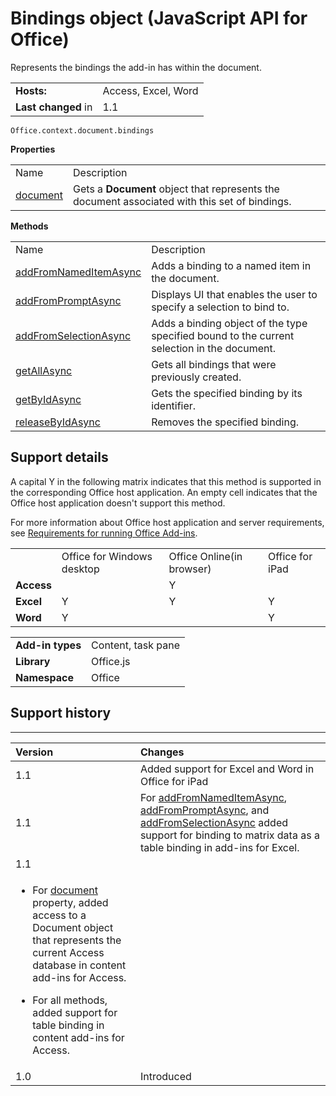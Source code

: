 
# Bindings object (JavaScript API for Office)
Represents the bindings the add-in has within the document.

|||
|:-----|:-----|
|**Hosts:**|Access, Excel, Word|
|**Last changed** in|1.1|

```
Office.context.document.bindings
```


**Properties**

|||
|:-----|:-----|
|Name|Description|
|[document](../reference/shared/bindings-object/document-property.md)|Gets a  **Document** object that represents the document associated with this set of bindings.|

**Methods**

|||
|:-----|:-----|
|Name|Description|
|[addFromNamedItemAsync](../reference/shared/bindings-object/addfromnameditemasync-method.md)|Adds a binding to a named item in the document.|
|[addFromPromptAsync](../reference/shared/bindings-object/addfrompromptasync-method.md)|Displays UI that enables the user to specify a selection to bind to.|
|[addFromSelectionAsync](../reference/shared/bindings-object/addfromselectionasync-method.md)|Adds a binding object of the type specified bound to the current selection in the document.|
|[getAllAsync](../reference/shared/bindings-object/getallasync-method.md)|Gets all bindings that were previously created.|
|[getByIdAsync](../reference/shared/bindings-object/getbyidasync-method.md)|Gets the specified binding by its identifier.|
|[releaseByIdAsync](../reference/shared/bindings-object/releasebyidasync-method.md)|Removes the specified binding.|

## Support details


A capital Y in the following matrix indicates that this method is supported in the corresponding Office host application. An empty cell indicates that the Office host application doesn't support this method.

For more information about Office host application and server requirements, see [Requirements for running Office Add-ins](http://msdn.microsoft.com/library/67340567-bb9a-498c-96d3-3f52f28c16bc%28Office.15%29.aspx).


|||||
|:-----|:-----|:-----|:-----|
||Office for Windows desktop|Office Online(in browser)|Office for iPad|
|**Access**||Y||
|**Excel**|Y|Y|Y|
|**Word**|Y||Y|

|||
|:-----|:-----|
|**Add-in types**|Content, task pane|
|**Library**|Office.js|
|**Namespace**|Office|

## Support history



****


|**Version**|**Changes**|
|:-----|:-----|
|1.1|Added support for Excel and Word in Office for iPad|
|1.1|For [addFromNamedItemAsync](../reference/shared/bindings-object/addfromnameditemasync-method.md), [addFromPromptAsync](../reference/shared/bindings-object/addfrompromptasync-method.md), and [addFromSelectionAsync](../reference/shared/bindings-object/addfromselectionasync-method.md) added support for binding to matrix data as a table binding in add-ins for Excel.|
|1.1|
<ul xmlns:xlink="http://www.w3.org/1999/xlink" xmlns:mtps="http://msdn2.microsoft.com/mtps" xmlns:MSHelp="http://msdn.microsoft.com/mshelp" xmlns:mshelp="http://msdn.microsoft.com/mshelp" xmlns:ddue="http://ddue.schemas.microsoft.com/authoring/2003/5" xmlns:msxsl="urn:schemas-microsoft-com:xslt"><li><p>For <a href="8fa0cb4a-fad1-4f2e-9a7e-5f7aa7789eca.htm">document</a> property, added access to a <span class="keyword">Document</span> object that represents the current Access database in content add-ins for Access. </p></li><li><p>For all methods, added support for table binding in content add-ins for Access. </p></li></ul>|
|1.0|Introduced|
